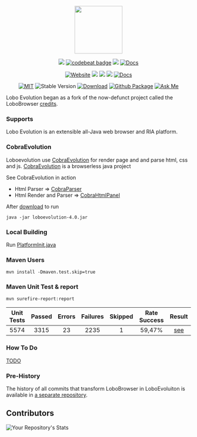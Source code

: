 <p align="center">
	<img src="https://avatars3.githubusercontent.com/u/6113075?s=460&v=4" height="130">
</p>
<p align="center">	
	<a href="https://app.codacy.com/gh/LoboEvolution/LoboEvolution/dashboard?utm_content" alt="Codacy"><img src="https://app.codacy.com/project/badge/Grade/899f68bba4a5463d8a7699821d840c5c" /></a>
	<a href="https://codebeat.co/projects/github-com-loboevolution-loboevolution-master"><img alt="codebeat badge" src="https://codebeat.co/badges/74e4393e-77b9-44a9-ad98-0b33fb839754" /></a>
	<a href="https://codeclimate.com/github/LoboEvolution/LoboEvolution/maintainability"><img src="https://api.codeclimate.com/v1/badges/eaeed65cfc69b72b4701/maintainability" /></a>
	<a href="https://github.com/LoboEvolution/LoboEvolution/actions/workflows/codeql.yml"><img src="https://github.com/LoboEvolution/LoboEvolution/actions/workflows/codeql.yml/badge.svg?branch=master" alt="Docs"></a>
</p>
<p align="center">
	<a href="http://sourceforge.net/projects/loboevolution/"><img src="https://img.shields.io/website-up-down-green-red/http/shields.io.svg" alt="Website"/></a>
        <a href="https://github.com/LoboEvolution/LoboEvolution/graphs/contributors" alt="Contributors"><img src="https://img.shields.io/github/contributors/LoboEvolution/LoboEvolution"/></a>
	<a href="https://github.com/LoboEvolution/LoboEvolution/pulse" alt="Activity"><img src="https://img.shields.io/github/commit-activity/m/LoboEvolution/LoboEvolution"/></a>
	<a href="" alt="PRs"><img src="https://img.shields.io/badge/PRs-welcome-brightgreen.svg" /></a>
	<a href="https://loboevolution.github.io/LoboEvolution/"><img src="https://inch-ci.org/github/oswetto/LoboEvolution.svg" alt="Docs"></a>
</p>
<p align="center">
	<a href="https://github.com/LoboEvolution/LoboEvolution/blob/master/LICENSE"><img src="https://img.shields.io/badge/License-MIT-yellow.svg" alt="MIT"></a>		
	<img src="https://img.shields.io/badge/version-4.0-blue" alt="Stable Version"/>
        <a href="https://github.com/LoboEvolution/LoboEvolution/releases/download/4.0/loboevolution-4.0.jar"><img src="https://img.shields.io/github/downloads/LoboEvolution/LoboEvolution/total.svg" alt="Download"></a>
	<a href="https://github.com/LoboEvolution/LoboEvolution/packages/1550365"><img src="https://github.com/LoboEvolution/LoboEvolution/actions/workflows/publish-github.yml/badge.svg" alt="Github Package"></a>
	<a href="https://github.com/oswetto"><img src="https://img.shields.io/badge/Ask%20me-anything-1abc9c.svg" alt="Ask Me"></a>
</p>

Lobo Evolution began as a fork of the now-defunct project called the LoboBrowser [credits](https://sourceforge.net/projects/xamj/).

### Supports
Lobo Evolution is an extensible all-Java web browser and RIA platform. <br/>

### CobraEvolution
Loboevolution use [CobraEvolution](https://github.com/LoboEvolution/CobraEvolution) for render page and and parse html, css and js.
[CobraEvolution](https://github.com/LoboEvolution/CobraEvolution) is a browserless java project

See CobraEvolution in action
* Html Parser => [CobraParser](https://github.com/LoboEvolution/CobraEvolution/blob/main/LoboUnitTest/src/test/java/org/loboevolution/driver/CobraParser.java)
* Html Render and Parser => [CobraHtmlPanel](https://github.com/LoboEvolution/CobraEvolution/blob/main/LoboUnitTest/src/test/java/org/loboevolution/driver/CobraHtmlPanel.java)

After <a href="https://github.com/LoboEvolution/LoboEvolution/releases/download/4.0/loboevolution-4.0.jar">download<a/> to run
```
java -jar loboevolution-4.0.jar
```

### Local Building
Run 
[PlatformInit.java](https://github.com/oswetto/LoboEvolution/blob/master/LoboEvo/src/main/java/org/loboevolution/init/PlatformInit.java)

### Maven Users
```
mvn install -Dmaven.test.skip=true
```

### Maven Unit Test & report
```
mvn surefire-report:report
```

| Unit Tests | Passed | Errors | Failures | Skipped | Rate Success |                        Result                         |
|:----------:|:------:|:------:|:--------:|:-------:|:------------:|:-----------------------------------------------------:|
|    5574    |  3315  |   23   |   2235   |   1     |    59,47%    | [see](https://loboevolution.github.io/LoboEvolution/surefire-report.html) |

### How To Do
[TODO](https://github.com/oswetto/LoboEvolution/wiki/How-TODO)

### Pre-History
The history of all commits that transform LoboBrowser in LoboEvoluiton is available in [a separate repository](https://github.com/oswetto/LoboEvolutionPreHistory).

## Contributors
![Your Repository's Stats](https://contrib.rocks/image?repo=LoboEvolution/LoboEvolution)
